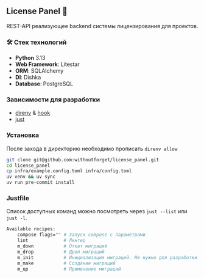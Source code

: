 ## License Panel 🚀

<p align="center">REST-API реализующее backend системы лицензирования для проектов. </p>

### 🛠 Стек технологий
- **Python** 3.13
- **Web Framework**: Litestar
- **ORM**: SQLAlchemy
- **DI**: Dishka
- **Database**: PostgreSQL
### Зависимости для разработки
- [direnv](https://direnv.net/) & [hook](https://direnv.net/docs/hook.html)
- [just](https://github.com/casey/just)

### Установка
После захода в директорию необходимо прописать `direnv allow`
```bash
git clone git@github.com:withoutforget/license_panel.git 
cd license_panel
cp infra/example.config.toml infra/config.toml
uv venv && uv sync
uv run pre-commit install
```
### Justfile
Список доступных команд можно посмотреть через `just --list`
или `just -l`.
```bash
Available recipes:
    compose flags="" # Запуск compose с параметрами
    lint             # Линтер
    m_down           # Откат миграций
    m_drop           # Дроп миграций
    m_init           # Инициализация миграций. Не нужно для разработки
    m_make           # Создание миграций
    m_up             # Применение миграций
```
